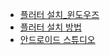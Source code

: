 - [플러터 설치_윈도우즈](https://docs.flutter.dev/get-started/install/windows)
- [플러터 설치 방법](https://bangu4.tistory.com/310)
- [안드로이드 스튜디오](https://crazykim2.tistory.com/455)
